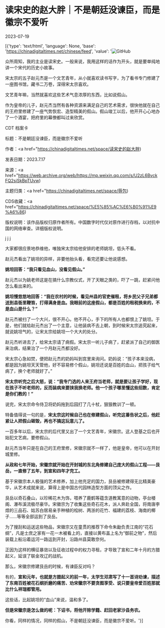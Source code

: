 # 读宋史的赵大胖｜不是朝廷没谏臣，而是徽宗不爱听

2023-07-19

[{'type': 'text/html', 'language': None, 'base': 'https://chinadigitaltimes.net/chinese/feed', 'value': '![GitHub](https://chinadigitaltimes.net/chinese/files/2023/07/image-1689758932431.png)

众所周知，我的主业是读宋史。一般来说，我用这样的话作为开头，就是要单纯地讲一个宋代的历史小故事。

宋太宗的五子赵元杰是一个文艺青年，从小就喜欢读书写字，为了看书专门修建了一座图书馆，藏书二万卷，深得宋太宗喜欢。

文艺青年嘛，当然就喜欢这些艺术气息浓厚的东西，比如说假山。

作为皇帝的儿子，赵元杰当然有各种资源来满足自己的艺术需求，很快他就在自己的王府里修建了一座气势恢宏、造型精美的假山。假山竣工以后，他开开心心地办了一个酒宴，把府里的幕僚都叫过来欣赏。



CDT 档案卡

标题：不是朝廷没谏臣，而是徽宗不爱听

作者：<a href="https://chinadigitaltimes.net/space/读宋史的赵大胖)

发表日期：2023.7.17

来源：<a href="https://web.archive.org/web/https://mp.weixin.qq.com/s/U2zL6BvckFQ2siSkBpTUvw)

主题归类：<a href="https://chinadigitaltimes.net/space/辱包)

CDS收藏：<a href="https://chinadigitaltimes.net/space/%E5%85%AC%E6%B0%91%E9%A6%86)

版权说明：该作品版权归原作者所有。中国数字时代仅对原作进行存档，以对抗中国的网络审查。详细版权说明。





j j j

大家都很应景地恭维他，唯独宋太宗给他安排的老师姚坦，低头不看。

赵元杰看出了姚坦的异样，非要他抬头看，看完还要让他说感想。

**姚坦回答：“我只看见血山，没看见假山。”**

赵元杰以为姚老师这是在搞什么宗教仪式，开了天眼之类的，吓了一跳，赶紧问他怎么看出来的。

**姚坦慢悠悠地回答：“我在农村的时候，看见州县的官吏催租，将乡民父子兄弟都送到县衙里鞭笞，打得满身是血。我眼前的这座假山，都是百姓的租税换来的，不是血山是什么？”**

赵元杰被扫了一个大兴，很不开心。他不开心，手下的所有人也都恨上了姚坦。于是，他们就给赵元杰出了一个主意，让他装病不去上朝，到时候宋太宗追究起来，就说姚坦气的，让宋太宗给姚坦一个大大的处分。

赵元杰听进去了，给宋太宗请了病假。宋太宗一听儿子病了，赶紧派了自己的御医来治病，结果治了一个月赵元杰都没好。

宋太宗心急如焚，便把赵元杰的奶妈叫到宫里来询问。奶妈说：“孩子本来没病，都是因为姚坦天天管他，好不容易修个假山，姚坦还说是百姓的血山，把孩子给气病了，换个老师就好了。”

**宋太宗听完之后大怒，说：“我专门选的人来王府当老师，就是要让孩子学好，现在孩子不听老师的，反而装病来要挟我换老师。他一个孩子哪里懂这些招数，肯定是你们教的！”**

说完，宋太宗命令侍卫将奶妈拖到后园打了几十杖，狠狠教训了一顿。

特备值得说一句的是，**宋太宗这时候自己也在修建假山，听完这番告状之后，他赶紧让人把假山砸毁，再也不搞这玩意儿了。**

一百多年以后，宋太宗的后代里又出了一个文艺青年，宋徽宗。这人登基之后也开始犯文艺病，要修假山。

赵元杰当年只是在自己的王府里修，宋徽宗就不一样了，他是皇帝，他可以在开封城里修。

**从政和七年开始，宋徽宗就开始在开封城的东北角修建自己庞大的假山工程——艮岳，一直修了五年，到宣和四年才完工。**

基于宋徽宗本人极强的艺术修养，加上他充足的国力，艮岳被修建得无比精美豪华，从艺术成就来说，算得上是中国古代园林造型方面的顶尖之作。

艮岳以奇石叠山，以珍稀花木为饰，喂养了鹿鹤等蕴含道教寓意的动物，亭台楼阁、瀑布溪流极尽豪华。宋徽宗为了收集这些奇石花木，派人奔赴全国，将南唐李煜的三品石、姑苏白居易亲手种植的桧树、两浙的花竹、福建的荔枝、海南的椰子……等等全部运到了艮岳。

为了搜刮和运送这些物品，宋徽宗又在童贯的推荐下命令朱勔负责江南的“花石纲”，凡是士庶之家有一花一木被看上的，直接以黄布盖上名为“御前之物”，然后装载上船沿着运河一路运到开封，沿路州县莫敢奈何。

正因为这样的横征暴敛以及征收过程中的权力寻租，才导致了宣和二年十月的方腊起义，延误了联金攻辽的战机。

那么，宋徽宗修建艮岳的时候，有谏臣反对吗？

有的，**宣和元年，也就是方腊起义的前一年，太学生邓肃写了十一首诗劝谏，描述了东南百姓被花石纲折磨的痛苦、劝宋徽宗不要贪图享受、说只要皇帝爱百姓那就比什么祥瑞都管用。**

这些话，比起姚坦的“血山”来说，温和多了。

**但是宋徽宗是怎么做的呢：下诏书，将他开除学籍、赶回老家沙县务农。**

你看，同样的情况，同样的假山，不是朝廷没谏臣，而是徽宗不爱听。'}]